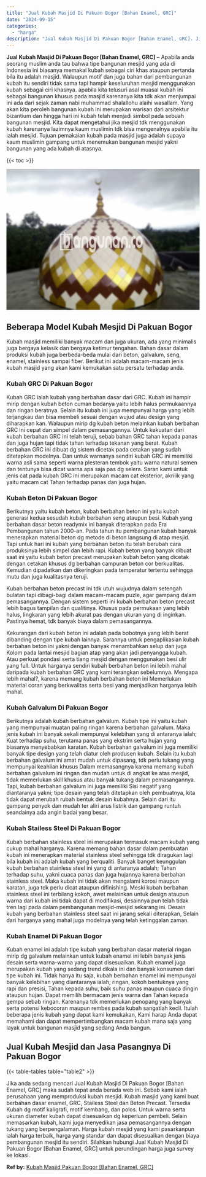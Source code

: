 ```yaml
---
title: "Jual Kubah Masjid Di Pakuan Bogor [Bahan Enamel, GRC]"
date: "2024-09-15"
categories: 
  - "harga"
description: "Jual Kubah Masjid Di Pakuan Bogor [Bahan Enamel, GRC]. Jika anda sedang mencari Jual Kubah Masjid Di Pakuan Bogor [Bahan Enamel, GRC] maka sudah tepat anda..."
---
```


**Jual Kubah Masjid Di Pakuan Bogor \[Bahan Enamel, GRC\]** – Apabila anda seorang muslim anda tau bahwa tipe bangunan mesjid yang ada di Indonesia ini biasanya memakai kubah sebagai ciri khas ataupun pertanda bila itu adalah masjid. Walaupun motif dan juga bahan dari pembangunan kubah itu sendiri tidak sama tapi hampir keseluruhan mesjid menggunakan kubah sebagai ciri khasnya. apabila kita telusuri asal muasal kubah ini sebagai bangunan khusus pada masjid karenanya kita tdk akan menjumpai ini ada dari sejak zaman nabi muhammad shalallohu alaihi wasallam. Yang akan kita peroleh bangunan kubah ini merupakan warisan dari arsitektur bizantium dan hingga hari ini kubah telah menjadi simbol pada sebuah bangunan mesjid. Kita dapat mengetahui jika mesjid tdk menggunakan kubah karenanya lazimnya kaum muslimin tdk bisa mengenalnya apabila itu ialah mesjid. Tujuan pemakaian kubah pada masjid juga adalah supaya kaum muslimin gampang untuk menemukan bangunan mesjid yakni bangunan yang ada kubah di atasnya.

{{< toc >}}

![Jual Kubah Masjid Di Pakuan Bogor [Bahan Enamel, GRC]](/images/jual-kubah-masjid-34.png)

## Beberapa Model Kubah Mesjid Di Pakuan Bogor

Kubah masjid memiliki banyak macam dan juga ukuran, ada yang minimalis juga bergaya kelasik dan bergaya ketimur tengahan. Bahan dasar dalam produksi kubah juga berbeda-beda mulai dari beton, galvalum, seng, enamel, stainless sampai fiber. Berikut ini adalah macam-macam jenis kubah masjid yang akan kami kemukakan satu persatu terhadap anda.

### Kubah GRC Di Pakuan Bogor

Kubah GRC ialah kubah yang berbahan dasar dari GRC. Kubah ini hampir mirip dengan kubah beton cuman bedanya yaitu lebih halus permukaannya dan ringan beratnya. Selain itu kubah ini juga mempunyai harga yang lebih terjangkau dan bisa membeli sesuai dengan wujud atau design yang diharapkan kan. Walaupun mirip dg kubah beton melainkan kubah berbahan GRC ini cepat dan simpel dalam pemasangannya. Untuk kekuatan dari kubah berbahan GRC ini telah teruji, sebab bahan GRC tahan kepada panas dan juga hujan tapi tidak tahan terhadap tekanan yang berat. Kubah berbahan GRC ini dibuat dg sistem dicetak pada cetakan yang sudah ditetapkan modelnya. Dan untuk warnanya sendiri kubah GRC ini memiliki warna asli sama seperti warna plesteran tembok yaitu warna natural semen dan tentunya bisa dicat warna apa saja pas dg selera. Saran kami untuk jenis cat pada kubah GRC ini merupakan macam cat eksterior, akrilik yang yaitu macam cat Tahan terhadap panas dan juga hujan.

### Kubah Beton Di Pakuan Bogor

Berikutnya yaitu kubah beton, kubah berbahan beton ini yaitu kubah generasi kedua sesudah kubah berbahan seng ataupun besi. Kubah yang berbahan dasar beton readymix ini banyak diterapkan pada Era Pembangunan tahun 2000-an. Pada tahun itu pembangunan kubah banyak menerapkan material beton dg metode di beton langsung di atap mesjid. Tapi untuk hari ini kubah yang berbahan beton itu telah berubah cara produksinya lebih simpel dan lebih rapi. Kubah beton yang banyak dibuat saat ini yaitu kubah beton precast merupakan kubah beton yang dicetak dengan cetakan khusus dg berbahan campuran beton cor berkualitas. Kemudian dipadatkan dan dikeringkan pada temperatur tertentu sehingga mutu dan juga kualitasnya teruji.

Kubah berbahan beton precast ini tdk utuh wujudnya dalam setengah bulatan tapi dibagi-bagi dalam macam-macam puzle, agar gampang dalam pemasangannya. Dengan sistem seperti ini kubah berbahan beton precast lebih bagus tampilan dan qualitinya. Khusus pada permukaan yang lebih halus, lingkaran yang lebih akurat pas dengan ukuran yang di inginkan. Pastinya hemat, tdk banyak biaya dalam pemasangannya.

Kekurangan dari kubah beton ini adalah pada bobotnya yang lebih berat dibanding dengan tipe kubah lainnya. Sarannya untuk pengaplikasian kubah berbahan beton ini yakni dengan banyak menambahkan selup dan juga Kolom pada lantai mesjid bagian atap yang akan jadi penyangga kubah. Atau perkuat pondasi serta tiang mesjid dengan menggunakan besi ulir yang full. Untuk harganya sendiri kubah berbahan beton ini lebih mahal daripada kubah berbahan GRC yang kami terangkan sebelumnya. Mengapa lebih mahal?, karena memang kubah berbahan beton ini Memerlukan material coran yang berkwalitas serta besi yang menjadikan harganya lebih mahal.

### Kubah Galvalum Di Pakuan Bogor

Berikutnya adalah kubah berbahan galvalum. Kubah tipe ini yaitu kubah yang mempunyai muatan paling ringan karena berbahan galvalum. Maka jenis kubah ini banyak sekali mempunyai kelebihan yang di antaranya ialah; Kuat terhadap suhu, terutama panas yang ekstrim serta hujan yang biasanya menyebabkan karatan. Kubah berbahan galvalum ini juga memiliki banyak tipe design yang telah diatur oleh produsen kubah. Selain itu kubah berbahan galvalum ini amat mudah untuk dipasang, tdk perlu tukang yang mempunyai keahlian khusus Dalam memasangnya karena memang kubah berbahan galvalum ini ringan dan mudah untuk di angkat ke atas mesjid, tidak memerlukan skill khusus atau banyak tukang dalam pemasangannya. Tapi, kubah berbahan galvalum ini juga memiliki Sisi negatif yang diantaranya yakni; tipe desain yang telah ditetapkan oleh pembuatnya, kita tidak dapat merubah rubah bentuk desain kubahnya. Selain dari itu gampang penyok dan mudah ter aliri arus listrik dan gampang runtuh seandainya ada angin badai yang besar.

### Kubah Stailess Steel Di Pakuan Bogor

Kubah berbahan stainless steel ini merupakan termasuk macam kubah yang cukup mahal harganya. Karena memang bahan dasar dalam pembuatan kubah ini menerapkan material stainless steel sehingga tdk diragukan lagi bila kubah ini adalah kubah yang berqualiti. Banyak banget keunggulan kubah berbahan stainless steel ini yang di antaranya adalah; Tahan terhadap suhu, yakni cuaca panas dan juga hujannya karena berbahan stainless steel. Maka kubah ini tidak akan mengalami korosi maupun karatan, juga tdk perlu dicat ataupun difinishing. Meski kubah berbahan stainless steel ini terbilang kokoh, awet melainkan untuk design ataupun warna dari kubah ini tidak dapat di modifikasi, desainnya pun telah tidak tren lagi pada dalam pembangunan mesjid-mesjid sekarang ini. Desain kubah yang berbahan stainless steel saat ini jarang sekali diterapkan, Selain dari harganya yang mahal juga modelnya yang telah ketinggalan zaman.

### Kubah Enamel Di Pakuan Bogor

Kubah enamel ini adalah tipe kubah yang berbahan dasar material ringan mirip dg galvalum melainkan untuk kubah enamel ini lebih banyak jenis desain serta warna-warna yang dapat disesuaikan. Kubah enamel juga merupakan kubah yang sedang trend dikala ini dan banyak konsumen dari tipe kubah ini. Tidak hanya itu saja, kubah berbahan enamel ini mempunyai banyak kelebihan yang diantaranya ialah; ringan, kokoh bentuknya yang rapi dan presisi, Tahan kepada suhu, baik suhu panas maupun cuaca dingin ataupun hujan. Dapat memilih bermacam jenis warna dan Tahan kepada gempa sebab ringan. Karenanya tdk memerlukan penopang yang banyak serta potensi kebocoran maupun rembes pada kubah sangatlah kecil. Itulah beberapa jenis kubah yang dapat kami kemukakan, Kami harap Anda dapat memahami dan dapat mempertimbangkan macam kubah mana saja yang layak untuk bangunan masjid yang sedang Anda bangun.

## Jual Kubah Mesjid dan Jasa Pasangnya Di Pakuan Bogor

{{< table-tables table="table2" >}}

Jika anda sedang mencari Jual Kubah Masjid Di Pakuan Bogor \[Bahan Enamel, GRC\] maka sudah tepat anda berada web ini. Sebab kami ialah perusahaan yang memproduksi kubah mesjid. Kubah masjid yang kami buat berbahan dasar enamel, GRC, Stailess Steel dan Beton Precast. Tersedia Kubah dg motif kaligrafi, motif kembang, dan polos. Untuk warna serta ukuran diameter kubah dapat disesuaikan dg keperluan pembeli. Selain memasarkan kubah, kami juga menyedikan jasa pemasangannya dengan tukang yang berpengalaman. Harga kubah mesjid yang kami pasarkanpun ialah harga terbaik, harga yang standar dan dapat disesuaikan dengan biaya pembangunan mesjid itu sendiri. Silahkan hubungi Jual Kubah Masjid Di Pakuan Bogor \[Bahan Enamel, GRC\] untuk perundingan harga juga survey ke lokasi.

**Ref by:** [Kubah Masjid Pakuan Bogor [Bahan Enamel, GRC]](https://id.wikipedia.org/wiki/Kubah)
